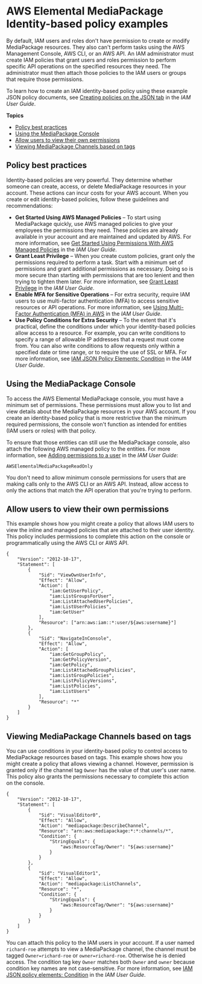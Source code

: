 # AWS Elemental MediaPackage Identity\-based policy examples<a name="security_iam_id-based-policy-examples"></a>

By default, IAM users and roles don't have permission to create or modify MediaPackage resources\. They also can't perform tasks using the AWS Management Console, AWS CLI, or an AWS API\. An IAM administrator must create IAM policies that grant users and roles permission to perform specific API operations on the specified resources they need\. The administrator must then attach those policies to the IAM users or groups that require those permissions\.

To learn how to create an IAM identity\-based policy using these example JSON policy documents, see [Creating policies on the JSON tab](https://docs.aws.amazon.com/IAM/latest/UserGuide/access_policies_create.html#access_policies_create-json-editor) in the *IAM User Guide*\.

**Topics**
+ [Policy best practices](#security_iam_service-with-iam-policy-best-practices)
+ [Using the MediaPackage Console](#security_iam_id-based-policy-examples-console)
+ [Allow users to view their own permissions](#security_iam_id-based-policy-examples-view-own-permissions)
+ [Viewing MediaPackage Channels based on tags](#security_iam_id-based-policy-examples-view-channel-tags)

## Policy best practices<a name="security_iam_service-with-iam-policy-best-practices"></a>

Identity\-based policies are very powerful\. They determine whether someone can create, access, or delete MediaPackage resources in your account\. These actions can incur costs for your AWS account\. When you create or edit identity\-based policies, follow these guidelines and recommendations:
+ **Get Started Using AWS Managed Policies** – To start using MediaPackage quickly, use AWS managed policies to give your employees the permissions they need\. These policies are already available in your account and are maintained and updated by AWS\. For more information, see [Get Started Using Permissions With AWS Managed Policies](https://docs.aws.amazon.com/IAM/latest/UserGuide/best-practices.html#bp-use-aws-defined-policies) in the *IAM User Guide*\.
+ **Grant Least Privilege** – When you create custom policies, grant only the permissions required to perform a task\. Start with a minimum set of permissions and grant additional permissions as necessary\. Doing so is more secure than starting with permissions that are too lenient and then trying to tighten them later\. For more information, see [Grant Least Privilege](https://docs.aws.amazon.com/IAM/latest/UserGuide/best-practices.html#grant-least-privilege) in the *IAM User Guide*\.
+ **Enable MFA for Sensitive Operations** – For extra security, require IAM users to use multi\-factor authentication \(MFA\) to access sensitive resources or API operations\. For more information, see [Using Multi\-Factor Authentication \(MFA\) in AWS](https://docs.aws.amazon.com/IAM/latest/UserGuide/id_credentials_mfa.html) in the *IAM User Guide*\.
+ **Use Policy Conditions for Extra Security** – To the extent that it's practical, define the conditions under which your identity\-based policies allow access to a resource\. For example, you can write conditions to specify a range of allowable IP addresses that a request must come from\. You can also write conditions to allow requests only within a specified date or time range, or to require the use of SSL or MFA\. For more information, see [IAM JSON Policy Elements: Condition](https://docs.aws.amazon.com/IAM/latest/UserGuide/reference_policies_elements_condition.html) in the *IAM User Guide*\.

## Using the MediaPackage Console<a name="security_iam_id-based-policy-examples-console"></a>

To access the AWS Elemental MediaPackage console, you must have a minimum set of permissions\. These permissions must allow you to list and view details about the MediaPackage resources in your AWS account\. If you create an identity\-based policy that is more restrictive than the minimum required permissions, the console won't function as intended for entities \(IAM users or roles\) with that policy\.

To ensure that those entities can still use the MediaPackage console, also attach the following AWS managed policy to the entities\. For more information, see [Adding permissions to a user](https://docs.aws.amazon.com/IAM/latest/UserGuide/id_users_change-permissions.html#users_change_permissions-add-console) in the *IAM User Guide*:

```
AWSElementalMediaPackageReadOnly
```

You don't need to allow minimum console permissions for users that are making calls only to the AWS CLI or an AWS API\. Instead, allow access to only the actions that match the API operation that you're trying to perform\.

## Allow users to view their own permissions<a name="security_iam_id-based-policy-examples-view-own-permissions"></a>

This example shows how you might create a policy that allows IAM users to view the inline and managed policies that are attached to their user identity\. This policy includes permissions to complete this action on the console or programmatically using the AWS CLI or AWS API\.

```
{
    "Version": "2012-10-17",
    "Statement": [
        {
            "Sid": "ViewOwnUserInfo",
            "Effect": "Allow",
            "Action": [
                "iam:GetUserPolicy",
                "iam:ListGroupsForUser",
                "iam:ListAttachedUserPolicies",
                "iam:ListUserPolicies",
                "iam:GetUser"
            ],
            "Resource": ["arn:aws:iam::*:user/${aws:username}"]
        },
        {
            "Sid": "NavigateInConsole",
            "Effect": "Allow",
            "Action": [
                "iam:GetGroupPolicy",
                "iam:GetPolicyVersion",
                "iam:GetPolicy",
                "iam:ListAttachedGroupPolicies",
                "iam:ListGroupPolicies",
                "iam:ListPolicyVersions",
                "iam:ListPolicies",
                "iam:ListUsers"
            ],
            "Resource": "*"
        }
    ]
}
```

## Viewing MediaPackage Channels based on tags<a name="security_iam_id-based-policy-examples-view-channel-tags"></a>

You can use conditions in your identity\-based policy to control access to MediaPackage resources based on tags\. This example shows how you might create a policy that allows viewing a channel\. However, permission is granted only if the channel tag `Owner` has the value of that user's user name\. This policy also grants the permissions necessary to complete this action on the console\.

```
{
    "Version": "2012-10-17",
    "Statement": [
        {
            "Sid": "VisualEditor0",
            "Effect": "Allow",
            "Action": "mediapackage:DescribeChannel",
            "Resource": "arn:aws:mediapackage:*:*:channels/*",
            "Condition": {
                "StringEquals": {
                    "aws:ResourceTag/Owner": "${aws:username}"
                }
            }
        },
        {
            "Sid": "VisualEditor1",
            "Effect": "Allow",
            "Action": "mediapackage:ListChannels",
            "Resource": "*",
            "Condition": {
                "StringEquals": {
                    "aws:ResourceTag/Owner": "${aws:username}"
                }
            }
        }
    ]
}
```

You can attach this policy to the IAM users in your account\. If a user named `richard-roe` attempts to view a MediaPackage channel, the channel must be tagged `Owner=richard-roe` or `owner=richard-roe`\. Otherwise he is denied access\. The condition tag key `Owner` matches both `Owner` and `owner` because condition key names are not case\-sensitive\. For more information, see [IAM JSON policy elements: Condition](https://docs.aws.amazon.com/IAM/latest/UserGuide/reference_policies_elements_condition.html) in the *IAM User Guide*\.